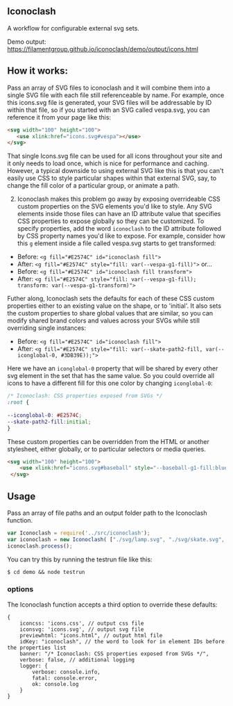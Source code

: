 ## Iconoclash

A workflow for configurable external svg sets.

Demo output: https://filamentgroup.github.io/iconoclash/demo/output/icons.html 


## How it works:

Pass an array of SVG files to iconoclash and it will combine them into a single SVG file with each file still referenceable by name. For example, once this icons.svg file is generated, your SVG files will be addressable by ID within that file, so if you started with an SVG called vespa.svg, you can reference  it from your page like this:

 ```html
<svg width="100" height="100">
    <use xlink:href="icons.svg#vespa"></use>
 </svg>
```

That single Icons.svg file can be used for all icons throughout your site and it only needs to load once, which is nice for performance and caching. However, a typical downside to using external SVG like this is that you can't easily use CSS to style particular shapes within that external SVG, say, to change the fill color of a particular group, or animate a path. 

2. Iconoclash makes this problem go away by exposing overrideable CSS custom properties on the SVG elements you'd like to style. Any SVG elements inside those files can have an ID attribute value that specifies CSS properties to expose globally so they can be customized. To specify properties, add the word `iconoclash` to the ID attribute followed by CSS property names you'd like to expose. For example, consider how this `g` element inside a file called vespa.svg starts to get transformed:
 - Before:  `<g fill="#E2574C" id="iconoclash fill">`
 - After:   `<g fill="#E2574C" style="fill: var(--vespa-g1-fill)">`
or...
 - Before:  `<g fill="#E2574C" id="iconoclash fill transform">`
 - After:   `<g fill="#E2574C" style="fill: var(--vespa-g1-fill); transform: var(--vespa-g1-transform)">`

Futher along, Iconoclash sets the defaults for each of these CSS custom properties either to an existing value on the shape, or to 'initial'. It also sets the custom properties to share global values that are similar, so you can modify shared brand colors and values across your SVGs while still overriding single instances:
 - Before:  `<g fill="#E2574C" id="iconoclash fill">`
 - After:   `<g fill="#E2574C" style="fill: var(--skate-path2-fill, var(--iconglobal-0, #3DB39E));">`

Here we have an `iconglobal-0` property that will be shared by every other svg element in the set that has the same value. So you could override all icons to have a different fill for this one color by changing `iconglobal-0`:

``` css
/* Iconoclash: CSS properties exposed from SVGs */
:root {
    
--iconglobal-0: #E2574C;
--skate-path2-fill:initial;
}
```

These custom properties can be overridden from the HTML or another stylesheet, either globally, or to particular selectors or media queries.

```html
<svg width="100" height="100">
    <use xlink:href="icons.svg#baseball" style="--baseball-g1-fill:blue;--baseball-g1-transform:rotate(90deg);"></use>
 </svg>
 ```

## Usage

Pass an array of file paths and an output folder path to the  Iconoclash function.

```js 
var Iconoclash = require('../src/iconoclash');
var iconoclash = new Iconoclash( ["./svg/lamp.svg", "./svg/skate.svg", "./svg/vespa.svg"], "./output/" );
iconoclash.process();
```

You can try this by running the testrun file like this:

```
$ cd demo && node testrun
```

### options

The Iconoclash function accepts a third option to override these defaults:

```
{
    iconcss: 'icons.css', // output css file
    iconsvg: 'icons.svg', // output svg file
    previewhtml: "icons.html", // output html file
    idKey: "iconoclash", // the word to look for in element IDs before the properties list
    banner: "/* Iconoclash: CSS properties exposed from SVGs */",
    verbose: false, // additional logging 
    logger: {
        verbose: console.info,
        fatal: console.error,
        ok: console.log
    }
}
```
